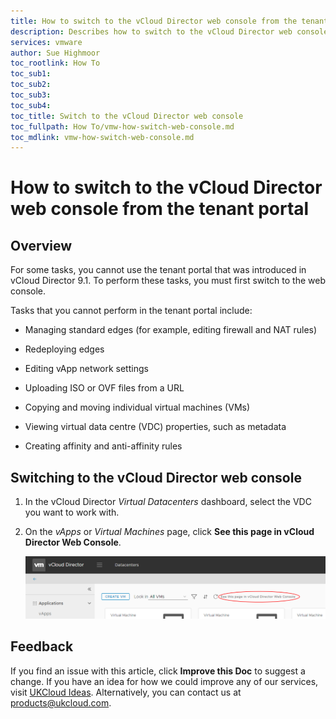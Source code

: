 ```yaml
---
title: How to switch to the vCloud Director web console from the tenant portal | UKCloud Ltd
description: Describes how to switch to the vCloud Director web console to perform tasks that are not possible in the tenant portal
services: vmware
author: Sue Highmoor
toc_rootlink: How To
toc_sub1: 
toc_sub2:
toc_sub3:
toc_sub4:
toc_title: Switch to the vCloud Director web console
toc_fullpath: How To/vmw-how-switch-web-console.md
toc_mdlink: vmw-how-switch-web-console.md
---
```


# How to switch to the vCloud Director web console from the tenant portal

## Overview

For some tasks, you cannot use the tenant portal that was introduced in vCloud Director 9.1. To perform these tasks, you must first switch to the web console.

Tasks that you cannot perform in the tenant portal include:

- Managing standard edges (for example, editing firewall and NAT rules)

- Redeploying edges

- Editing vApp network settings

- Uploading ISO or OVF files from a URL

- Copying and moving individual virtual machines (VMs)

- Viewing virtual data centre (VDC) properties, such as metadata

- Creating affinity and anti-affinity rules

## Switching to the vCloud Director web console

1. In the vCloud Director *Virtual Datacenters* dashboard, select the VDC you want to work with.

2. On the *vApps* or *Virtual Machines* page, click **See this page in vCloud Director Web Console**.

    ![vCloud Director web console link](images/vmw-vcd91-web-console.png)

## Feedback

If you find an issue with this article, click **Improve this Doc** to suggest a change. If you have an idea for how we could improve any of our services, visit [UKCloud Ideas](https://ideas.ukcloud.com). Alternatively, you can contact us at <products@ukcloud.com>.
